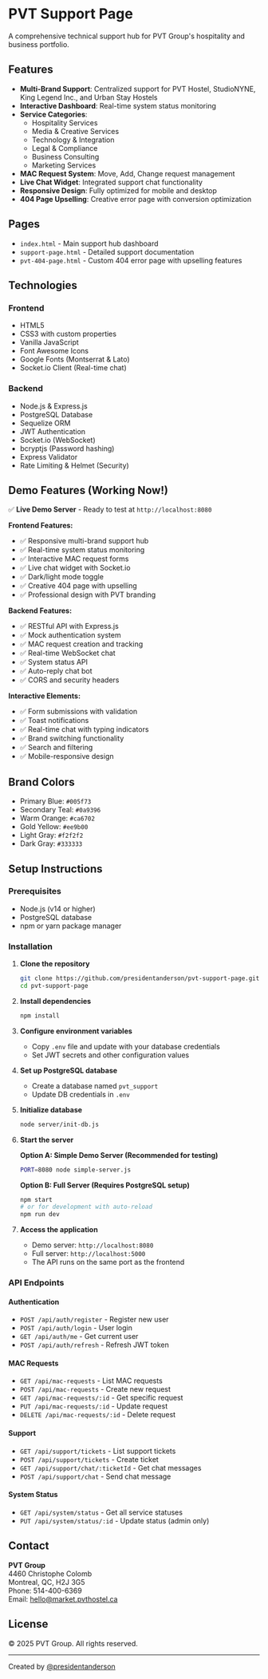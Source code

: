 # PVT Support Page

A comprehensive technical support hub for PVT Group's hospitality and business portfolio.

## Features

- **Multi-Brand Support**: Centralized support for PVT Hostel, StudioNYNE, King Legend Inc., and Urban Stay Hostels
- **Interactive Dashboard**: Real-time system status monitoring
- **Service Categories**:
  - Hospitality Services
  - Media & Creative Services
  - Technology & Integration
  - Legal & Compliance
  - Business Consulting
  - Marketing Services
- **MAC Request System**: Move, Add, Change request management
- **Live Chat Widget**: Integrated support chat functionality
- **Responsive Design**: Fully optimized for mobile and desktop
- **404 Page Upselling**: Creative error page with conversion optimization

## Pages

- `index.html` - Main support hub dashboard
- `support-page.html` - Detailed support documentation
- `pvt-404-page.html` - Custom 404 error page with upselling features

## Technologies

### Frontend
- HTML5
- CSS3 with custom properties
- Vanilla JavaScript
- Font Awesome Icons
- Google Fonts (Montserrat & Lato)
- Socket.io Client (Real-time chat)

### Backend
- Node.js & Express.js
- PostgreSQL Database
- Sequelize ORM
- JWT Authentication
- Socket.io (WebSocket)
- bcryptjs (Password hashing)
- Express Validator
- Rate Limiting & Helmet (Security)

## Demo Features (Working Now!)

✅ **Live Demo Server** - Ready to test at `http://localhost:8080`

**Frontend Features:**
- ✅ Responsive multi-brand support hub
- ✅ Real-time system status monitoring  
- ✅ Interactive MAC request forms
- ✅ Live chat widget with Socket.io
- ✅ Dark/light mode toggle
- ✅ Creative 404 page with upselling
- ✅ Professional design with PVT branding

**Backend Features:**
- ✅ RESTful API with Express.js
- ✅ Mock authentication system
- ✅ MAC request creation and tracking  
- ✅ Real-time WebSocket chat
- ✅ System status API
- ✅ Auto-reply chat bot
- ✅ CORS and security headers

**Interactive Elements:**
- ✅ Form submissions with validation
- ✅ Toast notifications
- ✅ Real-time chat with typing indicators
- ✅ Brand switching functionality
- ✅ Search and filtering
- ✅ Mobile-responsive design

## Brand Colors

- Primary Blue: `#005f73`
- Secondary Teal: `#0a9396`
- Warm Orange: `#ca6702`
- Gold Yellow: `#ee9b00`
- Light Gray: `#f2f2f2`
- Dark Gray: `#333333`

## Setup Instructions

### Prerequisites
- Node.js (v14 or higher)
- PostgreSQL database
- npm or yarn package manager

### Installation

1. **Clone the repository**
   ```bash
   git clone https://github.com/presidentanderson/pvt-support-page.git
   cd pvt-support-page
   ```

2. **Install dependencies**
   ```bash
   npm install
   ```

3. **Configure environment variables**
   - Copy `.env` file and update with your database credentials
   - Set JWT secrets and other configuration values

4. **Set up PostgreSQL database**
   - Create a database named `pvt_support`
   - Update DB credentials in `.env`

5. **Initialize database**
   ```bash
   node server/init-db.js
   ```

6. **Start the server**
   
   **Option A: Simple Demo Server (Recommended for testing)**
   ```bash
   PORT=8080 node simple-server.js
   ```
   
   **Option B: Full Server (Requires PostgreSQL setup)**
   ```bash
   npm start
   # or for development with auto-reload
   npm run dev
   ```

7. **Access the application**
   - Demo server: `http://localhost:8080`
   - Full server: `http://localhost:5000`
   - The API runs on the same port as the frontend

### API Endpoints

#### Authentication
- `POST /api/auth/register` - Register new user
- `POST /api/auth/login` - User login
- `GET /api/auth/me` - Get current user
- `POST /api/auth/refresh` - Refresh JWT token

#### MAC Requests
- `GET /api/mac-requests` - List MAC requests
- `POST /api/mac-requests` - Create new request
- `GET /api/mac-requests/:id` - Get specific request
- `PUT /api/mac-requests/:id` - Update request
- `DELETE /api/mac-requests/:id` - Delete request

#### Support
- `GET /api/support/tickets` - List support tickets
- `POST /api/support/tickets` - Create ticket
- `GET /api/support/chat/:ticketId` - Get chat messages
- `POST /api/support/chat` - Send chat message

#### System Status
- `GET /api/system/status` - Get all service statuses
- `PUT /api/system/status/:id` - Update status (admin only)

## Contact

**PVT Group**  
4460 Christophe Colomb  
Montreal, QC, H2J 3G5  
Phone: 514-400-6369  
Email: hello@market.pvthostel.ca

## License

© 2025 PVT Group. All rights reserved.

---
Created by [@presidentanderson](https://github.com/presidentanderson)